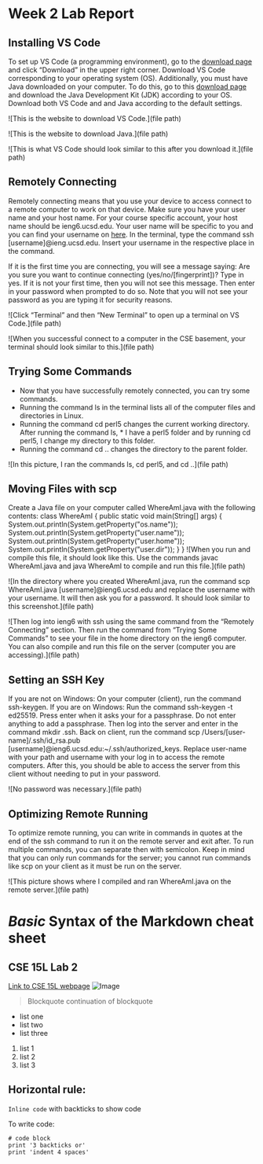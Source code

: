 
# Week 2 Lab Report

## Installing VS Code
To set up VS Code (a programming environment), go to the [download page](code.visualstudio.com) and click “Download” in the upper right corner. Download VS Code corresponding to your operating system (OS). Additionally, you must have Java downloaded on your computer. To do this, go to this [download page](https://www.oracle.com/java/technologies/downloads/) and download the Java Development Kit (JDK) according to your OS. Download both VS Code and and Java according to the default settings. 

![This is the website to download VS Code.](file path)

![This is the website to download Java.](file path)

![This is what VS Code should look similar to this after you download it.](file path)


## Remotely Connecting
Remotely connecting means that you use your device to access connect to a remote computer to work on that device. Make sure you have your user name and your host name. For your course specific account, your host name should be ieng6.ucsd.edu. Your user name will be specific to you and you can find your username on [here](https://sdacs.ucsd.edu/~icc/index.php). In the terminal, type the command ssh [username]@ieng.ucsd.edu. Insert your username in the respective place in the command. 

If it is the first time you are connecting, you will see a message saying: 
Are you sure you want to continue connecting (yes/no/[fingerprint])? Type in yes. If it is not your first time, then you will not see this message. Then enter in your password when prompted to do so. Note that you will not see your password as you are typing it for security reasons.

![Click “Terminal” and then “New Terminal” to open up a terminal on VS Code.](file path)

![When you successful connect to a computer in the CSE basement, your terminal should look similar to this.](file path)

## Trying Some Commands
* Now that you have successfully remotely connected, you can try some commands.
* Running the command ls in the terminal lists all of the computer files and directories in Linux. 
* Running the command cd perl5 changes the current working directory. After running the command ls, * I have a perl5 folder and by running cd perl5, I change my directory to this folder. 
* Running the command cd .. changes the directory to the parent folder.

![In this picture, I ran the commands ls, cd perl5, and cd ..](file path)


## Moving Files with scp
Create a Java file on your computer called WhereAmI.java with the following contents: 
	class WhereAmI {
	  public static void main(String[] args) {
	    System.out.println(System.getProperty("os.name"));
	    System.out.println(System.getProperty("user.name"));
	    System.out.println(System.getProperty("user.home"));
	    System.out.println(System.getProperty("user.dir"));
	  }
	}
![When you run and compile this file, it should look like this. Use the commands javac WhereAmI.java and java WhereAmI to compile and run this file.](file path)

![In the directory where you created WhereAmI.java, run the command scp WhereAmI.java [username]@ieng6.ucsd.edu and replace the username with your username. It will then ask you for a password. It should look similar to this screenshot.](file path)

![Then log into ieng6 with ssh using the same command from the “Remotely Connecting” section. Then run the command from “Trying Some Commands” to see your file in the home directory on the ieng6 computer. You can also compile and run this file on the server (computer you are accessing).](file path) 


## Setting an SSH Key
If you are not on Windows:
  On your computer (client), run the command ssh-keygen.
If you are on Windows:
  Run the command ssh-keygen -t ed25519.
Press enter when it asks your for a passphrase. Do not enter anything to add a passphrase. 
Then log into the server and enter in the command mkdir .ssh. 
Back on client, run the command scp /Users/[user-name]/.ssh/id_rsa.pub [username]@ieng6.ucsd.edu:~/.ssh/authorized_keys. Replace user-name with your path and username with your log in to access the remote computers.
After this, you should be able to access the server from this client without needing to put in your password.

![No password was necessary.](file path)

## Optimizing Remote Running
To optimize remote running, you can write in commands in quotes at the end of the ssh command to run it on the remote server and exit after. To run multiple commands, you can separate then with semicolon. Keep in mind that you can only run commands for the server; you cannot run commands like scp on your client as it must be run on the server.

![This picture shows where I compiled and ran WhereAmI.java on the remote server.](file path)







# *Basic* **Syntax** of the Markdown cheat sheet
## CSE 15L Lab 2
[Link to CSE 15L webpage](https://sites.google.com/eng.ucsd.edu/cse-15l-spring-2022/home)
![Image](https://www.google.com/search?q=cse&rlz=1C1RXQR_enUS995US995&sxsrf=APq-WBsVSYaMAQnxSd3hMyHlznM8D6GQUA:1649437866584&source=lnms&tbm=isch&sa=X&ved=2ahUKEwjCo_fw-oT3AhWxD0QIHfpvDScQ_AUoBHoECAIQBg&biw=809&bih=922&dpr=2#imgrc=zGVXY_Cki4PhIM)

> Blockquote
> continuation of blockquote


* list one
* list two
* list three


1. list 1
2. list 2
3. list 3

Horizontal rule:
---

`Inline code` with backticks to show code 


To write code:
```
# code block
print '3 backticks or'
print 'indent 4 spaces'
```

